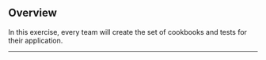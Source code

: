 ## Overview

In this exercise, every team will create the set of cookbooks and tests for their application.

---